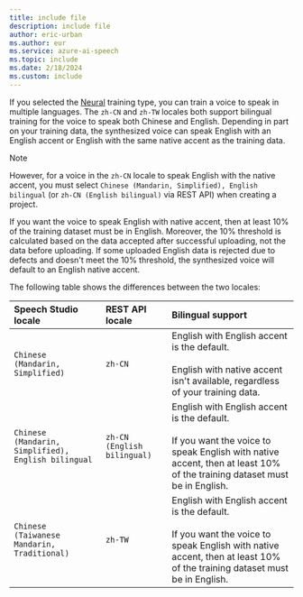 ```yaml
---
title: include file
description: include file
author: eric-urban
ms.author: eur
ms.service: azure-ai-speech
ms.topic: include
ms.date: 2/18/2024
ms.custom: include
---
```


If you selected the [Neural](?tabs=neural) training type, you can train a voice to speak in multiple languages. The `zh-CN` and `zh-TW` locales both support bilingual training for the voice to speak both Chinese and English. Depending in part on your training data, the synthesized voice can speak English with an English accent or English with the same native accent as the training data.

> [!NOTE]
> However, for a voice in the `zh-CN` locale to speak English with the native accent, you must select `Chinese (Mandarin, Simplified), English bilingual` (or `zh-CN (English bilingual)` via REST API) when creating a project.

If you want the voice to speak English with native accent, then at least 10% of the training dataset must be in English. Moreover, the 10% threshold is calculated based on the data accepted after successful uploading, not the data before uploading. If some uploaded English data is rejected due to defects and doesn't meet the 10% threshold, the synthesized voice will default to an English native accent.

The following table shows the differences between the two locales:

| Speech Studio locale | REST API locale | Bilingual support | 
|:------------- |:------- |:-------------------------- |
| `Chinese (Mandarin, Simplified)` | `zh-CN` | English with English accent is the default.<br/><br/>English with native accent isn't available, regardless of your training data. | 
| `Chinese (Mandarin, Simplified), English bilingual` | `zh-CN (English bilingual)` | English with English accent is the default.<br/><br/>If you want the voice to speak English with native accent, then at least 10% of the training dataset must be in English.  |
| `Chinese (Taiwanese Mandarin, Traditional)` | `zh-TW` | English with English accent is the default.<br/><br/>If you want the voice to speak English with native accent, then at least 10% of the training dataset must be in English. | 


